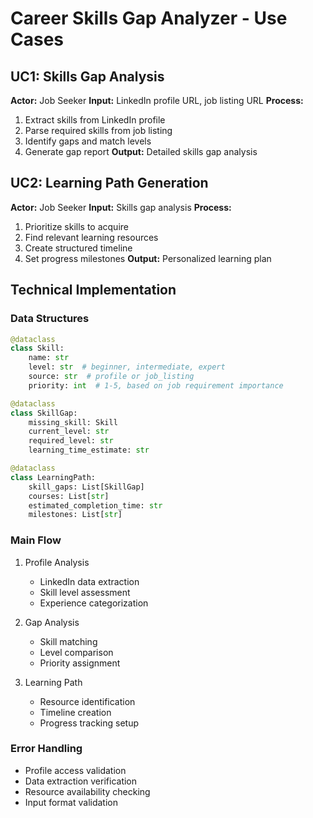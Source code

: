 # Career Skills Gap Analyzer - Use Cases

## UC1: Skills Gap Analysis
**Actor:** Job Seeker
**Input:** LinkedIn profile URL, job listing URL
**Process:**
1. Extract skills from LinkedIn profile
2. Parse required skills from job listing
3. Identify gaps and match levels
4. Generate gap report
**Output:** Detailed skills gap analysis

## UC2: Learning Path Generation
**Actor:** Job Seeker
**Input:** Skills gap analysis
**Process:**
1. Prioritize skills to acquire
2. Find relevant learning resources
3. Create structured timeline
4. Set progress milestones
**Output:** Personalized learning plan

## Technical Implementation

### Data Structures
```python
@dataclass
class Skill:
    name: str
    level: str  # beginner, intermediate, expert
    source: str  # profile or job_listing
    priority: int  # 1-5, based on job requirement importance

@dataclass
class SkillGap:
    missing_skill: Skill
    current_level: str
    required_level: str
    learning_time_estimate: str

@dataclass
class LearningPath:
    skill_gaps: List[SkillGap]
    courses: List[str]
    estimated_completion_time: str
    milestones: List[str]
```

### Main Flow
1. Profile Analysis
   - LinkedIn data extraction
   - Skill level assessment
   - Experience categorization

2. Gap Analysis
   - Skill matching
   - Level comparison
   - Priority assignment

3. Learning Path
   - Resource identification
   - Timeline creation
   - Progress tracking setup

### Error Handling
- Profile access validation
- Data extraction verification
- Resource availability checking
- Input format validation